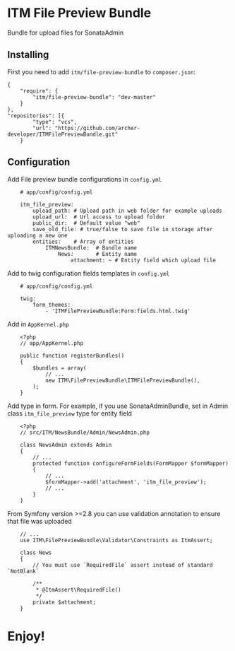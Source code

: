 ITM File Preview Bundle
========================

Bundle for upload files for SonataAdmin

Installing
----------------------------------

First you need to add `itm/file-preview-bundle` to `composer.json`:

    {
		"require": {
        	"itm/file-preview-bundle": "dev-master"
		}
	},
	"repositories": [{
            "type": "vcs",
            "url": "https://github.com/archer-developer/ITMFilePreviewBundle.git"
        }
	

Configuration
-------------------------------------

Add File preview bundle configurations in `config.yml`

```
    # app/config/config.yml

    itm_file_preview:
        upload_path: # Upload path in web folder for example uploads
        upload_url:  # Url access to upload folder
        public_dir:  # Default value "web"
        save_old_file: # true/false to save file in storage after uploading a new one
        entities:    # Array of entities
            ITMNewsBundle:  # Bundle name
                News:       # Entity name
                    attachment: ~ # Entity field which upload file
```

Add to twig configuration fields templates in `config.yml`

```
    # app/config/config.yml

    twig:
        form_themes:
            - 'ITMFilePreviewBundle:Form:fields.html.twig'
```

Add in `AppKernel.php`

```
    <?php
    // app/AppKernel.php

    public function registerBundles()
    {
        $bundles = array(
            // ...
            new ITM\FilePreviewBundle\ITMFilePreviewBundle(),
        );
    }
```

Add type in form. For example, if you use SonataAdminBundle, set in Admin class `itm_file_preview` type for entity field

```
    <?php
    // src/ITM/NewsBundle/Admin/NewsAdmin.php

    class NewsAdmin extends Admin
    {
        // ...
        protected function configureFormFields(FormMapper $formMapper)
        {
            // ...
            $formMapper->add('attachment', 'itm_file_preview');
            // ...
        }
    }
```

From Symfony version >=2.8 you can use validation annotation to ensure that file was uploaded
```
    // ...
    use ITM\FilePreviewBundle\Validator\Constraints as ItmAssert;
    
    class News
    {
        // You must use `RequiredFile` assert instead of standard `NotBlank`

        /**
         * @ItmAssert\RequiredFile()
         */
        private $attachment;
    }
```

Enjoy!
======
